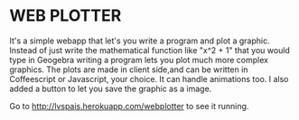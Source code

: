 WEB PLOTTER
===========

It's a simple webapp that let's you write a program and plot a graphic.
Instead of just write the mathematical function like "x^2 + 1" that you would type in Geogebra writing a program lets you plot much more complex graphics.
The plots are made in client side,and can be written in Coffeescript or Javascript, your choice.
It can handle animations too. I also added a button to let you save the graphic as a image.

Go to http://lvspais.herokuapp.com/webplotter to see it running.
